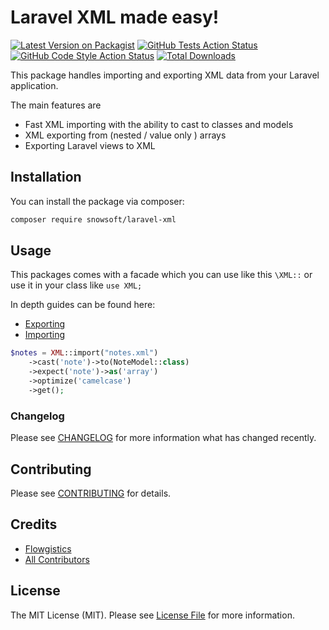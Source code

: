 # Laravel XML made easy!

[![Latest Version on Packagist](https://img.shields.io/packagist/v/snowsoft/laravel-xml.svg?style=flat-square)](https://packagist.org/packages/snowsoft/laravel-xml)
[![GitHub Tests Action Status](https://img.shields.io/github/workflow/status/snowsoft/laravel-xml/run-tests?label=tests)](https://github.com/snowsoft/laravel-xml/actions?query=workflow%3Arun-tests+branch%3Amain)
[![GitHub Code Style Action Status](https://img.shields.io/github/workflow/status/snowsoft/laravel-xml/Check%20&%20fix%20styling?label=code%20style)](https://github.com/snowsoft/laravel-xml/actions?query=workflow%3A"Check+%26+fix+styling"+branch%3Amain)
[![Total Downloads](https://img.shields.io/packagist/dt/flowgistics/laravel-xml.svg?style=flat-square)](https://packagist.org/packages/snowsoft/laravel-xml)

This package handles importing and exporting XML data from your Laravel application.

The main features are

* Fast XML importing with the ability to cast to classes and models
* XML exporting from (nested / value only ) arrays
* Exporting Laravel views to XML

## Installation

You can install the package via composer:

```bash
composer require snowsoft/laravel-xml
```

## Usage
This packages comes with a facade which you can use like this `\XML::` or use it in your class like `use XML;`

In depth guides can be found here:

* [Exporting](https://github.com/snowsoft/laravel-xml/wiki/Exporting)
* [Importing](https://github.com/snowsoft/laravel-xml/wiki/Importing)


```php
$notes = XML::import("notes.xml")
    ->cast('note')->to(NoteModel::class)
    ->expect('note')->as('array')
    ->optimize('camelcase')
    ->get();

```


### Changelog

Please see [CHANGELOG](CHANGELOG.md) for more information what has changed recently.

## Contributing

Please see [CONTRIBUTING](.github/CONTRIBUTING.md) for details.

## Credits

- [Flowgistics](https://github.com/Flowgistics)
- [All Contributors](../../contributors)

## License

The MIT License (MIT). Please see [License File](LICENSE.md) for more information.
